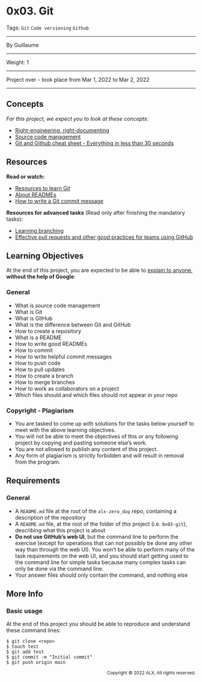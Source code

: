 # 0x03. Git
Tags: `Git` `Code versioning` `Github`
<hr>
By Guillaume
<hr>
Weight: 1
<hr>
Project over - took place from Mar 1, 2022 to Mar 2, 2022
<hr>


## Concepts
*For this project, we expect you to look at these concepts*:
- [Right-engineering, right-documenting](https://alx-intranet.hbtn.io/concepts/6)
- [Source code management](https://alx-intranet.hbtn.io/concepts/22)
- [Git and Github cheat sheet - Everything in less than 30 seconds](https://alx-intranet.hbtn.io/concepts/57)


## Resources
**Read or watch:**
- [Resources to learn Git](https://docs.github.com/en/get-started/quickstart/set-up-git)
- [About READMEs](https://docs.github.com/en/repositories/managing-your-repositorys-settings-and-features/customizing-your-repository/about-readmes)
- [How to write a Git commit message](https://cbea.ms/git-commit/)

**Resources for advanced tasks** (Read only after finishing the mandatory tasks):
- [Learning branching](https://learngitbranching.js.org/)
- [Effective pull requests and other good practices for teams using GitHub](https://codeinthehole.com/tips/pull-requests-and-other-good-practices-for-teams-using-github/)


## Learning Objectives
At the end of this project, you are expected to be able to [explain to anyone](https://fs.blog/feynman-technique/), **without the help of Google**:


### General
- What is source code management
- What is Git
- What is GitHub
- What is the difference between Git and GitHub
- How to create a repository
- What is a README
- How to write good READMEs
- How to commit
- How to write helpful commit messages
- How to push code
- How to pull updates
- How to create a branch
- How to merge branches
- How to work as collaborators on a project
- Which files should and which files should not appear in your repo


### Copyright - Plagiarism
- You are tasked to come up with solutions for the tasks below yourself to meet with the above learning objectives.
- You will not be able to meet the objectives of this or any following project by copying and pasting someone else’s work.
- You are not allowed to publish any content of this project.
- Any form of plagiarism is strictly forbidden and will result in removal from the program.


## Requirements
### General
- A `README.md` file at the root of the `alx-zero_day` repo, containing a description of the repository
- A `README.md` file, at the root of the folder of *this* project (i.e. `0x03-git`), describing what this project is about
- **Do not use GitHub’s web UI**, but the command line to perform the exercise (except for operations that can not possibly be done any other way than through the web UI). You won’t be able to perform many of the task requirements on the web UI, and you should start getting used to the command line for simple tasks because many complex tasks can only be done via the command line.
- Your answer files should only contain the command, and nothing else


## More Info
### Basic usage
At the end of this project you should be able to reproduce and understand these command lines:
```
$ git clone <repo>
$ touch test
$ git add test
$ git commit -m "Initial commit"
$ git push origin main
```
<p align="right"><sub>Copyright © 2022 ALX, All rights reserved.</sub></p>